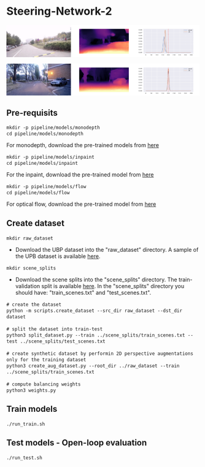 # Steering-Network-2

<p align='center'>
  <img src='sample/sample1.png' alt='sample 1' width=1024/>
</p>

<p align='center'>
  <img src='sample/sample2.png' alt='sample 2' width=1024/>
</p>

## Pre-requisits
```shell
mkdir -p pipeline/models/monodepth
cd pipeline/models/monodepth
```
For monodepth, download the pre-trained models from <a href='https://drive.google.com/drive/folders/18kTR4PaRlQIeEFJ2gNkiXYnFcTfyrRNH?usp=sharing'>here</a>

```shell
mkdir -p pipeline/models/inpaint
cd pipeline/models/inpaint
```
For the inpaint, download the pre-trained model from <a href='https://drive.google.com/drive/folders/1oeVxVnR5BIZ1QM-ClY6Xa4CogxTQzmZx?usp=sharing'>here</a>

```shell
mkdir -p pipeline/models/flow
cd pipeline/models/flow
```
For optical flow, download the pre-trained model from <a href='https://drive.google.com/drive/folders/1sahN3m6salz64fG8XFGuA0vYklkWYMNu?usp=sharing'>here</a>


## Create dataset

```shell
mkdir raw_dataset
```

* Download the UBP dataset into the "raw_dataset" directory. A sample of the UPB dataset is available <a href="https://drive.google.com/drive/folders/1p_2-_Xo-Wd9MCnkYqPfGyKs2BnbeApqn?usp=sharing">here</a>.

```shell
mkdir scene_splits
```

* Download the scene splits into the "scene_splits" directory. The train-validation split is available <a href="https://github.com/RobertSamoilescu/UPB-Dataset-Split">here</a>.
In the "scene_splits" directory you should have: "train_scenes.txt" and "test_scenes.txt".

```
# create the dataset
python -m scripts.create_dataset --src_dir raw_dataset --dst_dir dataset

# split the dataset into train-test
python3 split_dataset.py --train ../scene_splits/train_scenes.txt --test ../scene_splits/test_scenes.txt

# create synthetic dataset by performin 2D perspective augmentations only for the training dataset
python3 create_aug_dataset.py --root_dir ../raw_dataset --train ../scene_splits/train_scenes.txt

# compute balancing weights
python3 weights.py
```

## Train models
```shell
./run_train.sh
```

## Test models - Open-loop evaluation
```shell
./run_test.sh
```

<!--
## Results - Open-loop evaluation
| Model  | Speed | Stacked    | Disp(aux)  | Flow(aux) | MEAN | STD  | MIN  | MAX   |
| ------ | ----- | ---        | ---------- | --------- | ---- | ---- | ---- | ----  |
| SIMPLE | YES   | NO         | NO         | NO        | 0.755| 1.008| 0.003|14.118 |
| RESNET | YES   | NO         | NO         | NO        | 0.711| 1.304| 0.001|11.217 |
| SIMPLE | YES   | NO         | YES        | NO        | 0.755| 0.996| 0.002|15.949 |
| RESNET | YES   | NO         | YES        | NO        | 0.684| 1.266| 0.001|13.099 |
| SIMPLE | YES   | NO         | YES        | YES       | 0.443| 0.859| 0.001|16.358 |
| RESNET | YES   | NO         | YES        | YES       | 0.426| 0.870| 0.000|10.500 |
| Model  | Speed | Stacked    | Disp(aux)  | Flow(aux) | MEAN | STD  | MIN  | MAX  |
| ------ | ----- | ---        | ---------- | --------- | ---- | ---- | ---- | ---- |
| SIMPLE | NO    | YES        | NO         | NO        | 0.470| 0.884| 0.001|15.600|
| RESNET | NO    | YES        | NO         | NO        | 0.430| 0.945| 0.002|12.256|
| SIMPLE | NO    | YES        | YES        | NO        | 0.503| 1.036| 0.000|18.207|
| RESNET | NO    | YES        | YES        | NO        | 0.418| 0.921| 0.000|12.379|
| SIMPLE | NO    | YES        | YES        | YES       | 0.457| 0.820| 0.001|15.430|
| RESNET | NO    | YES        | YES        | YES       | 0.435| 0.953| 0.000|11.929|
-->
